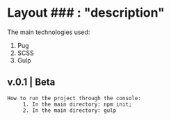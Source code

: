 # Layout ### : "description"


The main technologies used:
1. Pug
2. SCSS
3. Gulp



## v.0.1 | Beta

    How to run the project through the console:
         1. In the main directory: npm init;
         2. In the main directory: gulp
